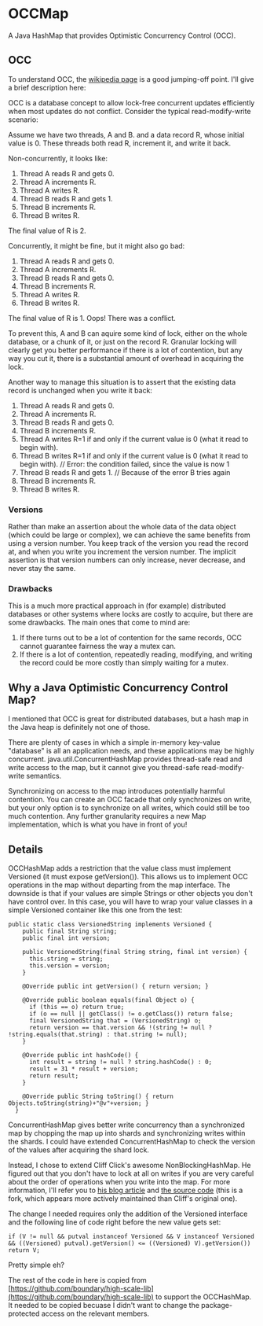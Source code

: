 # OCCMap

A Java HashMap that provides Optimistic Concurrency Control (OCC).

## OCC

To understand OCC, the [wikipedia page](https://en.wikipedia.org/wiki/Optimistic_concurrency_control) is a good jumping-off point. I'll give a brief description here:

OCC is a database concept to allow lock-free concurrent updates efficiently when most updates do not conflict. Consider the typical read-modify-write scenario:

Assume we have two threads, A and B. and a data record R, whose initial value is 0. These threads both read R, increment it, and write it back.

Non-concurrently, it looks like:

1. Thread A reads R and gets 0.
1. Thread A increments R.
1. Thread A writes R.
1. Thread B reads R and gets 1.
1. Thread B increments R.
1. Thread B writes R.

The final value of R is 2.

Concurrently, it might be fine, but it might also go bad:

1. Thread A reads R and gets 0.
1. Thread A increments R.
1. Thread B reads R and gets 0.
1. Thread B increments R.
1. Thread A writes R.
1. Thread B writes R.

The final value of R is 1. Oops! There was a conflict.

To prevent this, A and B can aquire some kind of lock, either on the whole database, or a chunk of it, or just on the record R. 
Granular locking will clearly get you better performance if there is a lot of contention, but any way you cut it, there is a
substantial amount of overhead in acquiring the lock.

Another way to manage this situation is to assert that the existing data record is unchanged when you write it back:


1. Thread A reads R and gets 0.
1. Thread A increments R.
1. Thread B reads R and gets 0.
1. Thread B increments R.
1. Thread A writes R=1 if and only if the current value is 0 (what it read to begin with).
1. Thread B writes R=1 if and only if the current value is 0 (what it read to begin with). // Error: the condition failed, since the value is now 1
1. Thread B reads R and gets 1. // Because of the error B tries again
1. Thread B increments R.
1. Thread B writes R.

### Versions

Rather than make an assertion about the whole data of the data object (which could be large or complex), we can achieve the same benefits from using a version number.
You keep track of the version you read the record at, and when you write you increment the version number. The implicit assertion is that version numbers can only increase,
never decrease, and never stay the same.

### Drawbacks

This is a much more practical approach in (for example) distributed databases or other systems where locks are costly to acquire, but there are some drawbacks.
The main ones that come to mind are:

1. If there turns out to be a lot of contention for the same records, OCC cannot guarantee fairness the way a mutex can.
1. If there is a lot of contention, repeatedly reading, modifying, and writing the record could be more costly than simply waiting for a mutex.
 
## Why a Java Optimistic Concurrency Control Map?

I mentioned that OCC is great for distributed databases, but a hash map in the Java heap is definitely not one of those.

There are plenty of cases in which a simple in-memory key-value "database" is all an application needs, and these applications may be highly concurrent.
java.util.ConcurrentHashMap provides thread-safe read and write access to the map, but it cannot give you thread-safe read-modify-write semantics.

Synchronizing on access to the map introduces potentially harmful contention. You can create an OCC facade that only synchronizes on write, but your only
option is to synchronize on all writes, which could still be too much contention. Any further granularity requires a new Map implementation, which is what you
have in front of you!

## Details

OCCHashMap adds a restriction that the value class must implement Versioned (it must expose getVersion()). This allows us to implement OCC operations in the map
without departing from the map interface. The downside is that if your values are simple Strings or other objects you don't have control over. In this case, you will have to
wrap your value classes in a simple Versioned container like this one from the test:

    public static class VersionedString implements Versioned {
        public final String string;
        public final int version;
    
        public VersionedString(final String string, final int version) {
          this.string = string;
          this.version = version;
        }

        @Override public int getVersion() { return version; }

        @Override public boolean equals(final Object o) {
          if (this == o) return true;
          if (o == null || getClass() != o.getClass()) return false;
          final VersionedString that = (VersionedString) o;
          return version == that.version && !(string != null ? !string.equals(that.string) : that.string != null);
        }
    
        @Override public int hashCode() {
          int result = string != null ? string.hashCode() : 0;
          result = 31 * result + version;
          return result;
        }
    
        @Override public String toString() { return Objects.toString(string)+"@v"+version; }
      }

ConcurrentHashMap gives better write concurrency than a synchronized map by chopping the map up into shards and synchronizing writes within the shards.
I could have extended ConcurrentHashMap to check the version of the values after acquiring the shard lock.
 
Instead, I chose to extend Cliff Click's awesome NonBlockingHashMap. He figured out that you don't have to lock at all on writes if you are very careful about
the order of operations when you write into the map. For more information, I'll refer you to [his blog article](http://www.azulsystems.com/blog/cliff/2007-03-26-non-blocking-hashtable)
and [the source code](https://github.com/boundary/high-scale-lib/blob/master/src/main/java/org/cliffc/high_scale_lib/NonBlockingHashMap.java) (this is a fork, which appears more
actively maintained than Cliff's original one).

The change I needed requires only the addition of the Versioned interface and the following line of code right before the new value gets set:

    if (V != null && putval instanceof Versioned && V instanceof Versioned && ((Versioned) putval).getVersion() <= ((Versioned) V).getVersion()) return V;

Pretty simple eh?

The rest of the code in here is copied from [https://github.com/boundary/high-scale-lib](https://github.com/boundary/high-scale-lib) to support the OCCHashMap. It needed to be copied 
becuase I didn't want to change the package-protected access on the relevant members.
